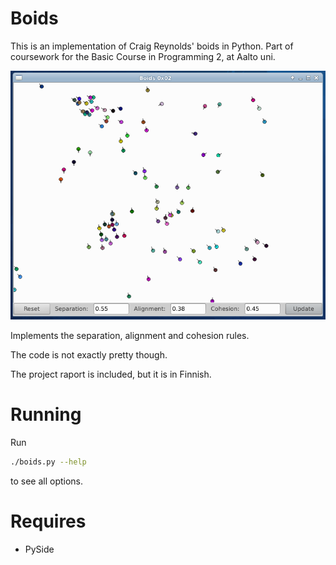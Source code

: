 Boids
=====

This is an implementation of Craig Reynolds' boids in Python.
Part of coursework for the Basic Course in Programming 2, at Aalto uni.

![alt text](https://github.com/vukk/ope2-boids/raw/master/GUI.png "Boids GUI")

Implements the separation, alignment and cohesion rules.

The code is not exactly pretty though.

The project raport is included, but it is in Finnish.

Running
=======

Run

```bash
./boids.py --help
```

to see all options.

Requires
========

* PySide
